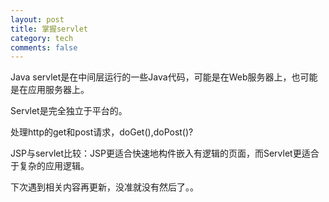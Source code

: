 ```yaml
---
layout: post
title: 掌握servlet
category: tech
comments: false
---
```

Java servlet是在中间层运行的一些Java代码，可能是在Web服务器上，也可能是在应用服务器上。

Servlet是完全独立于平台的。

处理http的get和post请求，doGet(),doPost()?


JSP与servlet比较：JSP更适合快速地构件嵌入有逻辑的页面，而Servlet更适合于复杂的应用逻辑。

下次遇到相关内容再更新，没准就没有然后了。。
